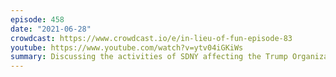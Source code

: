 ```yaml
---
episode: 458
date: "2021-06-28"
crowdcast: https://www.crowdcast.io/e/in-lieu-of-fun-episode-83
youtube: https://www.youtube.com/watch?v=ytv04iGKiWs
summary: Discussing the activities of SDNY affecting the Trump Organization
---
```


